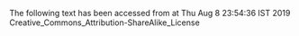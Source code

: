 The following text has been accessed from at Thu Aug 8 23:54:36 IST 2019
Creative_Commons_Attribution-ShareAlike_License
